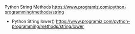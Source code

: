 
Python String Methods https://www.programiz.com/python-programming/methods/string
- Python String lower() https://www.programiz.com/python-programming/methods/string/lower
